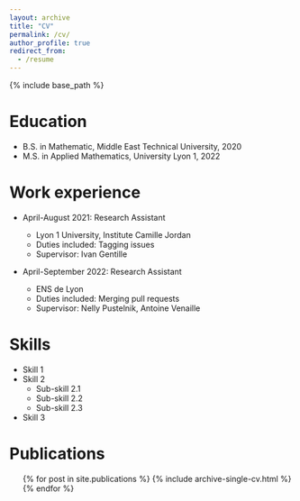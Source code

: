 ```yaml
---
layout: archive
title: "CV"
permalink: /cv/
author_profile: true
redirect_from:
  - /resume
---
```


{% include base_path %}

Education
======
* B.S. in Mathematic, Middle East Technical University, 2020
* M.S. in Applied Mathematics, University Lyon 1, 2022


Work experience
======
* April-August 2021: Research Assistant
  * Lyon 1 University, Institute Camille Jordan 
  * Duties included: Tagging issues
  * Supervisor: Ivan Gentille 

* April-September 2022: Research Assistant
  * ENS de Lyon 
  * Duties included: Merging pull requests
  * Supervisor: Nelly Pustelnik, Antoine Venaille 
  
Skills
======
* Skill 1
* Skill 2
  * Sub-skill 2.1
  * Sub-skill 2.2
  * Sub-skill 2.3
* Skill 3

Publications
======
  <ul>{% for post in site.publications %}
    {% include archive-single-cv.html %}
  {% endfor %}</ul>
  
<!-- Talks
======
  <ul>{% for post in site.talks %}
    {% include archive-single-talk-cv.html %}
  {% endfor %}</ul>
   -->
<!-- Teaching
======
  <ul>{% for post in site.teaching %}
    {% include archive-single-cv.html %}
  {% endfor %}</ul> -->
  
<!-- Service and leadership
======
* Currently signed in to 43 different slack teams -->
